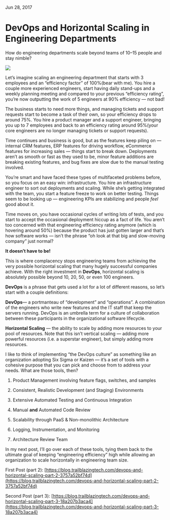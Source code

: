Jun 28, 2017

# DevOps and Horizontal Scaling in Engineering Departments

How do engineering departments scale beyond teams of 10–15 people and stay nimble?

![](https://cdn-images-1.medium.com/max/10944/1*Vv0HNvRhU0ihKVaBIpDUww.jpeg)

Let’s imagine scaling an engineering department that starts with 3 employees and an “efficiency factor” of 100%(bear with me). You hire a couple more experienced engineers, start having daily stand-ups and a weekly planning meeting and compared to your previous “efficiency rating”, you’re now outputting the work of 5 engineers at 90% efficiency — not bad!

The business starts to need more things, and managing tickets and support requests start to become a task of their own, so your efficiency drops to around 75%. You hire a product manager and a support engineer, bringing you up to 7 employees and back to an efficiency rating around 95%(your core engineers are no longer managing tickets or support requests).

Time continues and business is good, but as the features keep piling on — internal CRM features, ERP features for driving workflow, eCommerce features for increasing sales — things start to break down. Deployments aren’t as smooth or fast as they used to be, minor feature additions are breaking existing features, and bug fixes are slow due to the manual testing involved.

You’re smart and have faced these types of multifaceted problems before, so you focus on an easy win: infrastructure. You hire an infrastructure engineer to sort out deployments and scaling. While she’s getting integrated with the team, you start a feature freeze to work on better testing. Things seem to be looking up — engineering KPIs are stabilizing and people *feel* good about it.

Time moves on, you have occasional cycles of writing lots of tests, and you start to accept the occasional deployment hiccup as a fact of life. You aren’t too concerned with that engineering efficiency rating anymore (which is hovering around 50%) because the product has just gotten larger and that’s how software works — isn’t the phrase “oh look at that big and slow-moving company” just normal?

**It doesn’t have to be!**

This is where complacency stops engineering teams from achieving the very possible horizontal scaling that many hugely successful companies achieve. With the right investment in **DevOps**, horizontal scaling is absolutely possible beyond 10, 20, 50, or even 100 engineers.

**DevOps** is a phrase that gets used a lot for a lot of different reasons, so let’s start with a couple definitions:

**DevOps**— a portmanteau of “development” and “operations”. A combination of the engineers who write new features and the IT staff that keep the servers running. DevOps is an umbrella term for a culture of collaboration between these participants in the organizational software lifecycle.

**Horizontal Scaling** — the ability to scale by adding more resources to your pool of resources. Note that this isn’t vertical scaling — adding more powerful resources (i.e. a superstar engineer), but simply adding more resources.

I like to think of implementing “the DevOps culture” as something like an organization adopting Six Sigma or Kaizen — it’s a set of tools with a cohesive purpose that you can pick and choose from to address your needs. What are those tools, then?

1. Product Management involving feature flags, switches, and samples

1. Consistent, Realistic Development (and Staging) Environments

1. Extensive Automated Testing and Continuous Integration

1. Manual **and** Automated Code Review

1. Scalability through PaaS & Non-monolithic Architecture

1. Logging, Instrumentation, and Monitoring

1. Architecture Review Team

In my next post, I’ll go over each of these tools, tying them back to the ultimate goal of keeping “engineering efficiency” high while allowing an organization to scale horizontally in engineering team size.

First Post (part 2): [https://blog.trailblazingtech.com/devops-and-horizontal-scaling-part-2-3757a52bf74d](https://blog.trailblazingtech.com/devops-and-horizontal-scaling-part-2-3757a52bf74d)

Second Post (part 3): [https://blog.trailblazingtech.com/devops-and-horizontal-scaling-part-3-18a207b3aca4](https://blog.trailblazingtech.com/devops-and-horizontal-scaling-part-3-18a207b3aca4)
